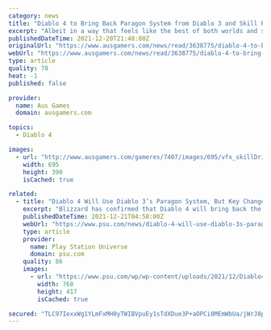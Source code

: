 ```yaml
---
category: news
title: "Diablo 4 to Bring Back Paragon System from Diablo 3 and Skill Rank Bonuses from Diablo 2"
excerpt: "Albeit in a way that feels like the best of both worlds and something distinctly new. From the very beginning Diablo IV has felt like the next step for the franchise, something new and expansive built ..."
publishedDateTime: 2021-12-20T21:48:00Z
originalUrl: "https://www.ausgamers.com/news/read/3638775/diablo-4-to-bring-back-paragon-system-from-diablo-3-and-skill-rank-bonuses-from-diablo-2"
webUrl: "https://www.ausgamers.com/news/read/3638775/diablo-4-to-bring-back-paragon-system-from-diablo-3-and-skill-rank-bonuses-from-diablo-2"
type: article
quality: 78
heat: -1
published: false

provider:
  name: Aus Games
  domain: ausgamers.com

topics:
  - Diablo 4

images:
  - url: "http://www.ausgamers.com/gameres/7407/images/695/vfx_skillDrivenDeaths.mp4_20211221_162816.043.jpg"
    width: 695
    height: 390
    isCached: true

related:
  - title: "Diablo 4 Will Use Diablo 3’s Paragon System, But Key Changes Are Planned"
    excerpt: "Blizzard has confirmed that Diablo 4 will bring back the Paragon system from Diablo 3, but with major changes planned."
    publishedDateTime: 2021-12-21T04:58:00Z
    webUrl: "https://www.psu.com/news/diablo-4-will-use-diablo-3s-paragon-system-but-key-changes-are-planned/"
    type: article
    provider:
      name: Play Station Universe
      domain: psu.com
    quality: 86
    images:
      - url: "https://www.psu.com/wp/wp-content/uploads/2021/12/Diablo4-1.jpeg"
        width: 768
        height: 417
        isCached: true

secured: "TLC97IexxWg1YLmFxMH0yTWIBVpuEy1sTdXDue3P+aOPCi8MEmWbUa/jWrJ8pqkZdciEBv/5QWIVhqfIma275O7JeDB4p2GLH8Mh6VE8JnSAKV310f9FX283mJZbShqcnKsvG6EomEURPaiZ6ew1GduF2pGrBlwzjsoP1dT3yeCpb+nskuB6+ciQ1XH12DnXdgXAH2jqXSBB84ceDYsU+FiR/XCigp+Kh+L9UV0FToM+ThN7Khsd3Pm/NvXBl46Z654Xw6RVx6UrWe3pBRnypnX4bs/fIdTgLoCLQek/ThbcmdI9vRSxjCg0Pn2jI9xPx0r0vlKU3SHz0V5hBDRGYoMl/V0SBVyKsRlvlN0Afu8=;cN9QJjDDdBPwTtG+8TegsA=="
---
```


